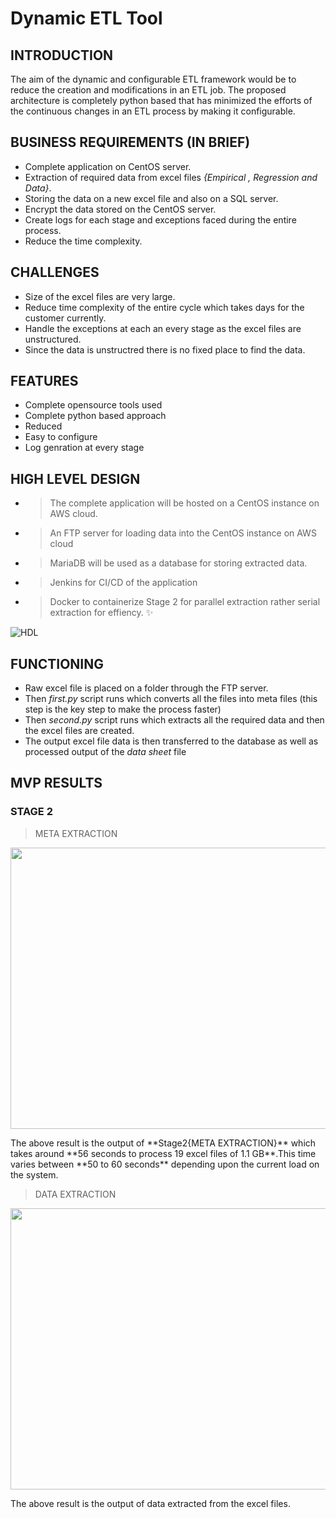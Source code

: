 # Dynamic ETL Tool

## INTRODUCTION
The aim of the dynamic and configurable ETL framework would be to reduce the creation and modifications in an ETL job.
The proposed architecture is completely python based that has minimized the efforts of the continuous changes in an ETL process by making it configurable.

## BUSINESS REQUIREMENTS (IN BRIEF)
* Complete application on CentOS server.
* Extraction of required data from excel files *{Empirical , Regression and Data}*.
* Storing the data on a new excel file and also on a SQL server.
* Encrypt the data stored on the CentOS server.
* Create logs for each stage and exceptions faced during the entire process.
* Reduce the time complexity.

## CHALLENGES 
* Size of the excel files are very large.
* Reduce time complexity of the entire cycle which takes days for the customer currently.
* Handle the exceptions at each an every stage as the excel files are unstructured.
* Since the data is unstructred there is no fixed place to find the data. 

## FEATURES
*  Complete opensource tools used
*  Complete python based approach
*  Reduced 
*  Easy to configure
*  Log genration at every stage

## HIGH LEVEL DESIGN
* > The complete application will be hosted on a CentOS instance on AWS cloud. 
* > An FTP server for loading data into the CentOS instance on AWS cloud
* > MariaDB will be used as a database for storing extracted data.
* > Jenkins for CI/CD of the application
* > Docker to containerize Stage 2 for parallel extraction rather serial extraction for effiency. :sparkles:

<img alt="HDL" src="https://github.com/srvk-99/ETL_Tool/blob/master/images/HDL.png"/>

## FUNCTIONING 
* Raw excel file is placed on a folder through the FTP server.
* Then *first.py* script runs which converts all the files into meta files (this step is the key step to make the process faster)
* Then *second.py* script runs which extracts all the required data and then the excel files are created.
* The output excel file data is then transferred to the database as well as processed output of the *data sheet* file

## MVP RESULTS
### STAGE 2

> META EXTRACTION
<p align="center">
  <img width="1000" height="450" src="https://github.com/srvk-99/ETL_Tool/blob/master/gifs/first.gif">
</p>
The above result is the output of **Stage2{META EXTRACTION}** which takes around **56 seconds to process 19 excel files of 1.1 GB**.This time varies between **50 to 60 seconds** depending upon the current load on the system.

> DATA EXTRACTION
<p align="center">
  <img width="1000" height="450" src="https://github.com/srvk-99/ETL_Tool/blob/master/gifs/second.gif">
</p>
The above result is the output of data extracted from the excel files.
